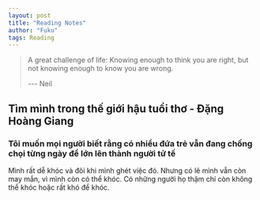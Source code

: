 ```yaml
---
layout: post
title: "Reading Notes"
author: "Fuku"
tags: Reading
---
```


> A great challenge of life: Knowing enough to think you are right, but not knowing enough to know you are wrong.
>
> --- Neil

## Tìm mình trong thế giới hậu tuổi thơ - Đặng Hoàng Giang

### Tôi muốn mọi người biết rằng có nhiều đứa trẻ vẫn đang chống chọi từng ngày để lớn lên thành người tử tế

Mình rất dễ khóc và đôi khi mình ghét việc đó. Nhưng có lẽ mình vẫn còn may mắn, vì mình còn có thể khóc. Có những người họ thậm chí còn không thể khóc hoặc rất khó để khóc.
